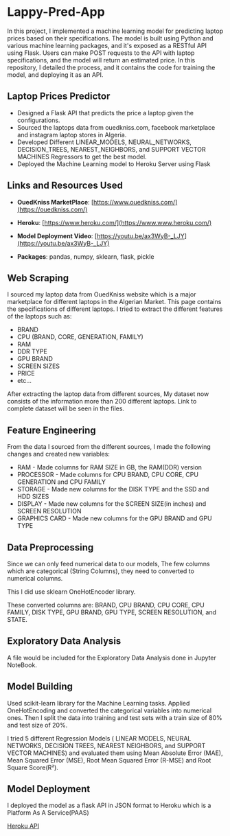 # Lappy-Pred-App

In this project, I implemented a machine learning model for predicting laptop prices based on their specifications. 
The model is built using Python and various machine learning packages, and it's exposed as a RESTful API using Flask.
Users can make POST requests to the API with laptop specifications, and the model will return an estimated price. 
In this repository, I detailed the process, and it contains the code for training the model, and deploying it as an API.

## Laptop Prices Predictor

* Designed a Flask API that predicts the price a laptop given the configurations.
* Sourced the laptops data from ouedkniss.com, facebook marketplace and instagram laptop stores in Algeria.
* Developed Different LINEAR_MODELS, NEURAL_NETWORKS, DECISION_TREES, NEAREST_NEIGHBORS, and SUPPORT VECTOR MACHINES Regressors to get the best model.
* Deployed the Machine Learning model to Heroku Server using Flask

## Links and Resources Used

* **OuedKniss MarketPlace**: [https://www.ouedkniss.com/](https://ouedkniss.com/)

* **Heroku**: [https://www.heroku.com/](https://www.www.heroku.com/)

* **Model Deployment Video**: [https://youtu.be/ax3WyB-_LJY](https://youtu.be/ax3WyB-_LJY)

* **Packages**: pandas, numpy, sklearn, flask, pickle

## Web Scraping

I sourced my laptop data from OuedKniss website which is a major marketplace for different laptops in the Algerian Market. This page contains the specifications of different laptops. I tried to extract the different features of the laptops such as:

* BRAND
* CPU (BRAND, CORE, GENERATION, FAMILY)
* RAM
* DDR TYPE
* GPU BRAND
* SCREEN SIZES
* PRICE
* etc...

After extracting the laptop data from different sources, My dataset now consists of the information more than 200 different laptops.
Link to complete dataset will be seen in the files.

## Feature Engineering

From the data I sourced from the different sources, I made the following changes and created new variables:

* RAM - Made columns for RAM SIZE in GB, the RAM(DDR) version
* PROCESSOR - Made columns for CPU BRAND, CPU CORE, CPU GENERATION and CPU FAMILY
* STORAGE - Made new columns for the DISK TYPE and the SSD and HDD SIZES
* DISPLAY - Made new columns for the SCREEN SIZE(in inches) and SCREEN RESOLUTION
* GRAPHICS CARD - Made new columns for the GPU BRAND and GPU TYPE

## Data Preprocessing

Since we can only feed numerical data to our models, The few columns which are categorical (String Columns), they need to converted to numerical columns.
  
This I did use sklearn OneHotEncoder library.

These converted columns are: BRAND, CPU BRAND, CPU CORE, CPU FAMILY, DISK TYPE, GPU BRAND, GPU TYPE, SCREEN RESOLUTION, and STATE.

## Exploratory Data Analysis

A file would be included for the Exploratory Data Analysis done in Jupyter NoteBook.

## Model Building

Used scikit-learn library for the Machine Learning tasks. Applied OneHotEncoding and converted the categorical variables into numerical ones. Then I split the data into training and test sets with a train size of 80% and test size of 20%.

I tried 5 different Regression Models ( LINEAR MODELS, NEURAL NETWORKS, DECISION TREES, NEAREST NEIGHBORS, and SUPPORT VECTOR MACHINES) and evaluated them using Mean Absolute Error (MAE), Mean Squared Error (MSE), Root Mean Squared Error (R-MSE) and Root Square Score(R²).

## Model Deployment

I deployed the model as a flask API in JSON format to Heroku which is a Platform As A Service(PAAS)

[Heroku API](https://lappy-pred-app.herokuapp.com)
